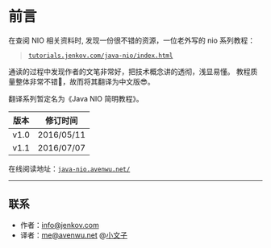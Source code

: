 # 前言

在查阅 NIO 相关资料时, 发现一份很不错的资源，一位老外写的 nio 系列教程：

> [`tutorials.jenkov.com/java-nio/index.html`](http://tutorials.jenkov.com/java-nio/index.html)

通读的过程中发现作者的文笔非常好，把技术概念讲的透彻，浅显易懂。
教程质量整体非常不错🎉，故而将其翻译为中文版😎。

翻译系列暂定名为《Java NIO 简明教程》。

| 版本 | 修订时间 |
| --- | --- |
| v1.0 | 2016/05/11 |
| v1.1 | 2016/07/07 |

在线阅读地址：[`java-nio.avenwu.net/`](http://java-nio.avenwu.net/)

* * *

## 联系

*   作者：info@jenkov.com
*   译者：me@avenwu.net @[小文子](https://github.com/avenwu)
